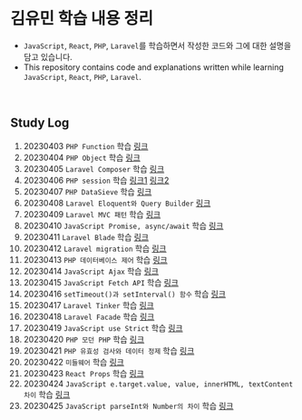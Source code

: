# 김유민 학습 내용 정리

- `JavaScript`, `React`, `PHP`, `Laravel`를 학습하면서 작성한 코드와 그에 대한 설명을 담고 있습니다.
- This repository contains code and explanations written while learning `JavaScript`, `React`, `PHP`, `Laravel`.

</br>

## Study Log
1. 20230403 `PHP Function` 학습 [링크](https://github.com/devYuMinKim/Study_PHP/tree/main/function)
2. 20230404 `PHP Object` 학습 [링크](https://github.com/devYuMinKim/Study_PHP/tree/main/object)
3. 20230405 `Laravel Composer` 학습 [링크](https://github.com/devYuMinKim/Study_PHP/tree/main/composertest)
4. 20230406 `PHP session` 학습 [링크1](https://github.com/devYuMinKim/Study_PHP/blob/main/sessiontest_1.php) [링크2](https://github.com/devYuMinKim/Study_PHP/blob/main/sessiontest_2.php)
5. 20230407 `PHP DataSieve` 학습 [링크](https://github.com/devYuMinKim/Study_PHP/tree/main/DataSieve)
6. 20230408 `Laravel Eloquent와 Query Builder` [링크](https://www.notion.so/devyuminkim/04-08-2b4a9119ea6d46799e41a43790109bce?pvs=4#0033f5ab9b4040cc9fa09e6cf20252d8)
7. 20230409 `Laravel MVC 패턴` 학습 [링크](https://www.notion.so/devyuminkim/04-09-52f1cad6abd340b4bf76c8ef9076ad83?pvs=4#c86ec98f3dc544fc8bcd2623a91d0c68)
8. 20230410 `JavaScript Promise, async/await` 학습 [링크](https://devyuminkim.notion.site/04-10-f5e6df9ece474b3087444c3346b3e0ac)
9. 20230411 `Laravel Blade` 학습 [링크](https://devyuminkim.notion.site/04-11-a3685b3dcdfb436aab48eba553222afa)
10. 20230412 `Laravel migration` 학습 [링크](https://devyuminkim.notion.site/04-12-40d7ac7fa57c4eae81fddba804f87fd8)
11. 20230413 `PHP 데이터베이스 제어` 학습 [링크](https://devyuminkim.notion.site/04-13-dc13661dfa9a468ca8b2015fd7df00bf)
12. 20230414 `JavaScript Ajax` 학습 [링크](https://devyuminkim.notion.site/04-14-27a45aba14014566903231e386afa164)
13. 20230415 `JavaScript Fetch API` 학습 [링크](https://devyuminkim.notion.site/04-15-7a2edd7dc9044aa9b8f9c5cd9926f0c4)
14. 20230416 `setTimeout()과 setInterval() 함수` 학습 [링크](https://devyuminkim.notion.site/04-16-efa5cd2058c54c529cba18c51270f456)
15. 20230417 `Laravel Tinker` 학습 [링크](https://devyuminkim.notion.site/04-17-b726832b38334151bec47c00c5b33cc5)
16. 20230418 `Laravel Facade` 학습 [링크](https://devyuminkim.notion.site/04-18-809e8765176e42c59783fe69f8a753ec)
17. 20230419 `JavaScript use Strict` 학습 [링크](https://devyuminkim.notion.site/04-19-258429b220314b9c9870c0bcc2104fc9)
18. 20230420 `PHP 모던 PHP` 학습 [링크](https://devyuminkim.notion.site/04-20-fa2ba594a34c4aeba3d67d9ffe857bd9)
19. 20230421 `PHP 유효성 검사와 데이터 정제` 학습 [링크](https://devyuminkim.notion.site/04-21-f6fcd825b7a446118efe57e0d250da61)
20. 20230422 `미들웨어` 학습 [링크](https://devyuminkim.notion.site/04-22-2363bce4fa364c949cd3e3d25ba7f645)
21. 20230423 `React Props` 학습 [링크](https://devyuminkim.notion.site/04-23-be811b8c63424476938fb76c3d2efa67)
22. 20230424 `JavaScript e.target.value, value, innerHTML, textContent 차이` 학습 [링크](https://devyuminkim.notion.site/04-24-0b92f9d489cc4c16bef4724defff22a4)
23. 20230425 `JavaScript parseInt와 Number의 차이` 학습 [링크](https://www.notion.so/devyuminkim/JavaScript-95f089b9777e4cf1830195b36a4a530b?pvs=4#f6959889ff7645be907c32355f9c15f4)